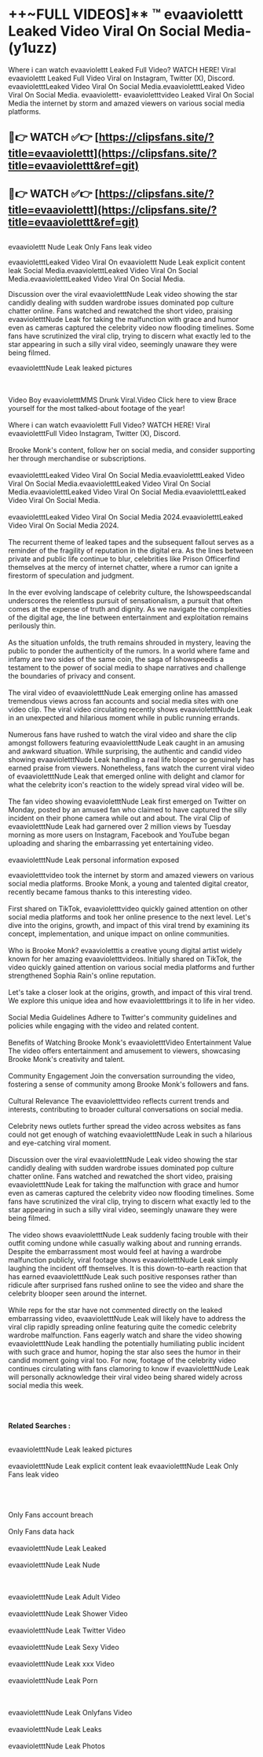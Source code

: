 #  ++~FULL VIDEOS]** ™ evaaviolettt Leaked Video Viral On Social Media- (y1uzz)

Where i can watch evaaviolettt Leaked Full Video? WATCH HERE! Viral evaaviolettt Leaked Full Video Viral on Instagram, Twitter (X), Discord.
evaavioletttLeaked Video Viral On Social Media.evaavioletttLeaked Video Viral On Social Media.
evaaviolettt- evaavioletttvideo Leaked Viral On Social Media the internet by storm and amazed viewers on various social media platforms.



## 🔴👉 WATCH ✅👉 [https://clipsfans.site/?title=evaaviolettt](https://clipsfans.site/?title=evaaviolettt&ref=git)


## 🔴👉 WATCH ✅👉 [https://clipsfans.site/?title=evaaviolettt](https://clipsfans.site/?title=evaaviolettt&ref=git)
##


evaaviolettt Nude Leak Only Fans leak video 


evaavioletttLeaked Video Viral On  evaaviolettt Nude Leak explicit content leak Social Media.evaavioletttLeaked Video Viral On Social Media.evaavioletttLeaked Video Viral On Social Media.



Discussion over the viral evaavioletttNude Leak video showing the star candidly dealing with sudden wardrobe issues dominated pop culture chatter online. Fans watched and rewatched the short video, praising evaavioletttNude Leak for taking the malfunction with grace and humor even as cameras captured the celebrity video now flooding timelines. Some fans have scrutinized the viral clip, trying to discern what exactly led to the star appearing in such a silly viral video, seemingly unaware they were being filmed.


evaavioletttNude Leak leaked pictures


  <br>

  <br>
Video Boy evaavioletttMMS Drunk Viral.Video Click here to view Brace yourself for the most talked-about footage of the year!
<br><br>
Where i can watch evaaviolettt Full Video? WATCH HERE! Viral evaavioletttFull Video Instagram, Twitter (X), Discord.
<br><br>
Brooke Monk's content, follow her on social media, and consider supporting her through merchandise or subscriptions.
<br><br>
evaavioletttLeaked Video Viral On Social Media.evaavioletttLeaked Video Viral On Social Media.evaavioletttLeaked Video Viral On Social Media.evaavioletttLeaked Video Viral On Social Media.evaavioletttLeaked Video Viral On Social Media.
<br><br>
evaavioletttLeaked Video Viral On Social Media 2024.evaavioletttLeaked Video Viral On Social Media 2024.
<br><br>
The recurrent theme of leaked tapes and the subsequent fallout serves as a reminder of the fragility of reputation in the digital era. As the lines between private and public life continue to blur, celebrities like Prison Officerfind themselves at the mercy of internet chatter, where a rumor can ignite a firestorm of speculation and judgment.
<br><br>
In the ever evolving landscape of celebrity culture, the Ishowspeedscandal underscores the relentless pursuit of sensationalism, a pursuit that often comes at the expense of truth and dignity. As we navigate the complexities of the digital age, the line between entertainment and exploitation remains perilously thin.
<br><br>
As the situation unfolds, the truth remains shrouded in mystery, leaving the public to ponder the authenticity of the rumors. In a world where fame and infamy are two sides of the same coin, the saga of Ishowspeedis a testament to the power of social media to shape narratives and challenge the boundaries of privacy and consent.
<br><br>
The viral video of evaavioletttNude Leak emerging online has amassed tremendous views across fan accounts and social media sites with one video clip. The viral video circulating recently shows evaavioletttNude Leak in an unexpected and hilarious moment while in public running errands.
<br><br>
Numerous fans have rushed to watch the viral video and share the clip amongst followers featuring evaavioletttNude Leak caught in an amusing and awkward situation. While surprising, the authentic and candid video showing evaavioletttNude Leak handling a real life blooper so genuinely has earned praise from viewers. Nonetheless, fans watch the current viral video of evaavioletttNude Leak that emerged online with delight and clamor for what the celebrity icon's reaction to the widely spread viral video will be.
<br><br>
The fan video showing evaavioletttNude Leak first emerged on Twitter on Monday, posted by an amused fan who claimed to have captured the silly incident on their phone camera while out and about. The viral Clip of evaavioletttNude Leak had garnered over 2 million views by Tuesday morning as more users on Instagram, Facebook and YouTube began uploading and sharing the embarrassing yet entertaining video.
<br><br>
evaavioletttNude Leak personal information exposed

evaavioletttvideo took the internet by storm and amazed viewers on various social media platforms. Brooke Monk, a young and talented digital creator, recently became famous thanks to this interesting video.
<br><br>
First shared on TikTok, evaavioletttvideo quickly gained attention on other social media platforms and took her online presence to the next level. Let's dive into the origins, growth, and impact of this viral trend by examining its concept, implementation, and unique impact on online communities.
<br><br>
Who is Brooke Monk? evaavioletttis a creative young digital artist widely known for her amazing evaavioletttvideos. Initially shared on TikTok, the video quickly gained attention on various social media platforms and further strengthened Sophia Rain's online reputation.
<br><br>
Let's take a closer look at the origins, growth, and impact of this viral trend. We explore this unique idea and how evaavioletttbrings it to life in her video.
<br><br>
Social Media Guidelines Adhere to Twitter's community guidelines and policies while engaging with the video and related content.
<br><br>
Benefits of Watching Brooke Monk's evaavioletttVideo Entertainment Value The video offers entertainment and amusement to viewers, showcasing Brooke Monk's creativity and talent.
<br><br>
Community Engagement Join the conversation surrounding the video, fostering a sense of community among Brooke Monk's followers and fans.
<br><br>
Cultural Relevance The evaavioletttvideo reflects current trends and interests, contributing to broader cultural conversations on social media.
<br><br>
Celebrity news outlets further spread the video across websites as fans could not get enough of watching evaavioletttNude Leak in such a hilarious and eye-catching viral moment.
<br><br>
Discussion over the viral evaavioletttNude Leak video showing the star candidly dealing with sudden wardrobe issues dominated pop culture chatter online. Fans watched and rewatched the short video, praising evaavioletttNude Leak for taking the malfunction with grace and humor even as cameras captured the celebrity video now flooding timelines. Some fans have scrutinized the viral clip, trying to discern what exactly led to the star appearing in such a silly viral video, seemingly unaware they were being filmed.
<br><br>
The video shows evaavioletttNude Leak suddenly facing trouble with their outfit coming undone while casually walking about and running errands. Despite the embarrassment most would feel at having a wardrobe malfunction publicly, viral footage shows evaavioletttNude Leak simply laughing the incident off themselves. It is this down-to-earth reaction that has earned evaavioletttNude Leak such positive responses rather than ridicule after surprised fans rushed online to see the video and share the celebrity blooper seen around the internet.
<br><br>
While reps for the star have not commented directly on the leaked embarrassing video, evaavioletttNude Leak will likely have to address the viral clip rapidly spreading online featuring quite the comedic celebrity wardrobe malfunction. Fans eagerly watch and share the video showing evaavioletttNude Leak handling the potentially humiliating public incident with such grace and humor, hoping the star also sees the humor in their candid moment going viral too. For now, footage of the celebrity video continues circulating with fans clamoring to know if evaavioletttNude Leak will personally acknowledge their viral video being shared widely across social media this week.
<br><br>

<br><br>
<strong>Related Searches :</strong>
<br><br>

evaavioletttNude Leak leaked pictures
<br><br>
evaavioletttNude Leak explicit content leak
evaavioletttNude Leak Only Fans leak video
<br><br>

<br><br>
Only Fans account breach
<br><br>
Only Fans data hack
<br><br>
evaavioletttNude Leak Leaked
<br><br>
evaavioletttNude Leak Nude

<br><br>
evaavioletttNude Leak Adult Video
<br><br>
evaavioletttNude Leak Shower Video
<br><br>
evaavioletttNude Leak Twitter Video
<br><br>
evaavioletttNude Leak Sexy Video
<br><br>
evaavioletttNude Leak xxx Video
<br><br>
evaavioletttNude Leak Porn

<br><br>
evaavioletttNude Leak Onlyfans Video
<br><br>
evaavioletttNude Leak Leaks
<br><br>
evaavioletttNude Leak Photos